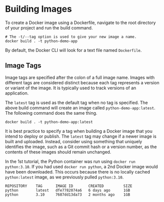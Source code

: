 # Building Images

To create a Docker image using a Dockerfile, navigate to the root directory of your project and run the build command.

```
# The -t/--tag option is used to give your new image a name.
docker build . -t python-demo-app
```

By default, the Docker CLI will look for a text file named `Dockerfile`.

## Image Tags

Image tags are specified after the colon of a full image name. Images with different tags are considered distinct because each tag represents a version or variant of the image. It is typically used to track versions of an application.

The `latest` tag is used as the default tag when no tag is specified. The above build command will create an image called `python-demo-app:latest`. The following command does the same thing.

```
docker build . -t python-demo-app:latest
```

It is best practice to specify a tag when building a Docker image that you intend to deploy or publish. The `latest` tag may change if a newer image is built and uploaded. Instead, consider using something that uniquely identifies the image, such as a Git commit hash or a version number, as the contents of these images should remain unchanged.

In the 1st tutorial, the Python container was run using `docker run python:3.10`. If you had used `docker run python`, a 2nd Docker image would have been downloaded. This occurs because there is no locally cached `python:latest` image, as we previously pulled `python:3.10`.

```
REPOSITORY    TAG      IMAGE ID       CREATED         SIZE
python        latest   dfe7782074a6   6 days ago      1GB
python        3.10     7687dd13da73   2 months ago    1GB
```

